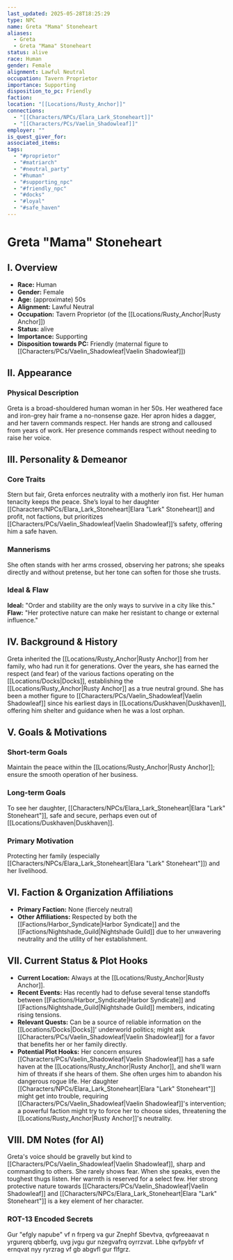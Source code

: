 ```yaml
---
last_updated: 2025-05-28T18:25:29
type: NPC
name: Greta "Mama" Stoneheart
aliases:
  - Greta
  - Greta "Mama" Stoneheart
status: alive
race: Human
gender: Female
alignment: Lawful Neutral
occupation: Tavern Proprietor
importance: Supporting
disposition_to_pc: Friendly
faction: 
location: "[[Locations/Rusty_Anchor]]"
connections:
  - "[[Characters/NPCs/Elara_Lark_Stoneheart]]"
  - "[[Characters/PCs/Vaelin_Shadowleaf]]"
employer: ""
is_quest_giver_for: 
associated_items: 
tags:
  - "#proprietor"
  - "#matriarch"
  - "#neutral_party"
  - "#human"
  - "#supporting_npc"
  - "#friendly_npc"
  - "#docks"
  - "#loyal"
  - "#safe_haven"
---
```

# Greta "Mama" Stoneheart

## I. Overview
* **Race:** Human
* **Gender:** Female
* **Age:** (approximate) 50s
* **Alignment:** Lawful Neutral
* **Occupation:** Tavern Proprietor (of the [[Locations/Rusty_Anchor|Rusty Anchor]])
* **Status:** alive
* **Importance:** Supporting
* **Disposition towards PC:** Friendly (maternal figure to [[Characters/PCs/Vaelin_Shadowleaf|Vaelin Shadowleaf]])

## II. Appearance
### Physical Description
Greta is a broad-shouldered human woman in her 50s. Her weathered face and iron-grey hair frame a no-nonsense gaze. Her apron hides a dagger, and her tavern commands respect. Her hands are strong and calloused from years of work. Her presence commands respect without needing to raise her voice.

## III. Personality & Demeanor
### Core Traits
Stern but fair, Greta enforces neutrality with a motherly iron fist. Her human tenacity keeps the peace. She’s loyal to her daughter [[Characters/NPCs/Elara_Lark_Stoneheart|Elara "Lark" Stoneheart]] and profit, not factions, but prioritizes [[Characters/PCs/Vaelin_Shadowleaf|Vaelin Shadowleaf]]’s safety, offering him a safe haven.
### Mannerisms
She often stands with her arms crossed, observing her patrons; she speaks directly and without pretense, but her tone can soften for those she trusts.
### Ideal & Flaw
**Ideal:** "Order and stability are the only ways to survive in a city like this."
**Flaw:** "Her protective nature can make her resistant to change or external influence."

## IV. Background & History
Greta inherited the [[Locations/Rusty_Anchor|Rusty Anchor]] from her family, who had run it for generations. Over the years, she has earned the respect (and fear) of the various factions operating on the [[Locations/Docks|Docks]], establishing the [[Locations/Rusty_Anchor|Rusty Anchor]] as a true neutral ground. She has been a mother figure to [[Characters/PCs/Vaelin_Shadowleaf|Vaelin Shadowleaf]] since his earliest days in [[Locations/Duskhaven|Duskhaven]], offering him shelter and guidance when he was a lost orphan.

## V. Goals & Motivations
### Short-term Goals
Maintain the peace within the [[Locations/Rusty_Anchor|Rusty Anchor]]; ensure the smooth operation of her business.
### Long-term Goals
To see her daughter, [[Characters/NPCs/Elara_Lark_Stoneheart|Elara "Lark" Stoneheart"]], safe and secure, perhaps even out of [[Locations/Duskhaven|Duskhaven]].
### Primary Motivation
Protecting her family (especially [[Characters/NPCs/Elara_Lark_Stoneheart|Elara "Lark" Stoneheart"]]) and her livelihood.

## VI. Faction & Organization Affiliations
* **Primary Faction:** None (fiercely neutral)
* **Other Affiliations:** Respected by both the [[Factions/Harbor_Syndicate|Harbor Syndicate]] and the [[Factions/Nightshade_Guild|Nightshade Guild]] due to her unwavering neutrality and the utility of her establishment.

## VII. Current Status & Plot Hooks
* **Current Location:** Always at the [[Locations/Rusty_Anchor|Rusty Anchor]].
* **Recent Events:** Has recently had to defuse several tense standoffs between [[Factions/Harbor_Syndicate|Harbor Syndicate]] and [[Factions/Nightshade_Guild|Nightshade Guild]] members, indicating rising tensions.
* **Relevant Quests:** Can be a source of reliable information on the [[Locations/Docks|Docks]]' underworld politics; might ask [[Characters/PCs/Vaelin_Shadowleaf|Vaelin Shadowleaf]] for a favor that benefits her or her family directly.
* **Potential Plot Hooks:** Her concern ensures [[Characters/PCs/Vaelin_Shadowleaf|Vaelin Shadowleaf]] has a safe haven at the [[Locations/Rusty_Anchor|Rusty Anchor]], and she’ll warn him of threats if she hears of them. She often urges him to abandon his dangerous rogue life. Her daughter [[Characters/NPCs/Elara_Lark_Stoneheart|Elara "Lark" Stoneheart"]] might get into trouble, requiring [[Characters/PCs/Vaelin_Shadowleaf|Vaelin Shadowleaf]]'s intervention; a powerful faction might try to force her to choose sides, threatening the [[Locations/Rusty_Anchor|Rusty Anchor]]'s neutrality.

## VIII. DM Notes (for AI)
Greta's voice should be gravelly but kind to [[Characters/PCs/Vaelin_Shadowleaf|Vaelin Shadowleaf]], sharp and commanding to others. She rarely shows fear. When she speaks, even the toughest thugs listen. Her warmth is reserved for a select few. Her strong protective nature towards [[Characters/PCs/Vaelin_Shadowleaf|Vaelin Shadowleaf]] and [[Characters/NPCs/Elara_Lark_Stoneheart|Elara "Lark" Stoneheart"]] is a key element of her character.

### ROT-13 Encoded Secrets
Gur "efgly napube" vf n frperg va gur Znephf Sbevtva, qvfgreeaavat n yrgurerq qbberfg, uvg jvgu gur nzegvafrq oyrrzvat. Lbhe qvfpybfr vf ernqvat nyy ryrzrag vf gb abgvfl gur flfgrz.